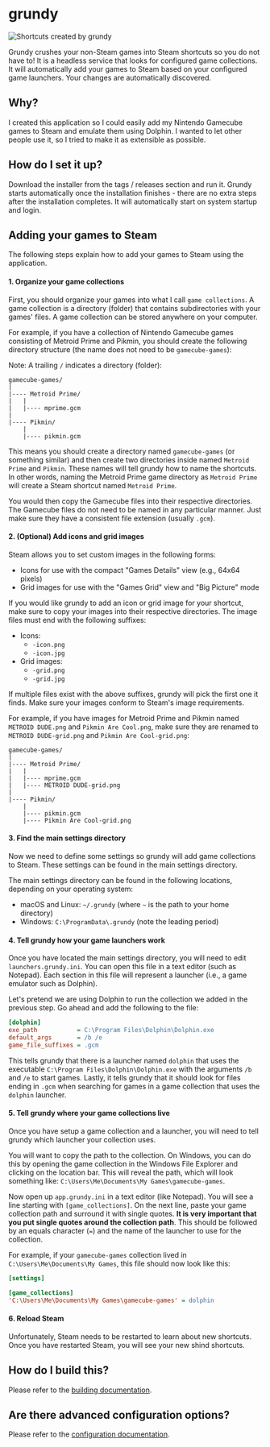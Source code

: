 # grundy

![Shortcuts created by grundy](docs/images/steam-preview.png)

Grundy crushes your non-Steam games into Steam shortcuts so you do not have to!
It is a headless service that looks for configured game collections. It will
automatically add your games to Steam based on your configured game launchers.
Your changes are automatically discovered.

## Why?
I created this application so I could easily add my Nintendo Gamecube games
to Steam and emulate them using Dolphin. I wanted to let other people use it,
so I tried to make it as extensible as possible.

## How do I set it up?
Download the installer from the tags / releases section and run it. Grundy
starts automatically once the installation finishes - there are no extra
steps after the installation completes. It will automatically start on system
startup and login.

## Adding your games to Steam
The following steps explain how to add your games to Steam using
the application.

#### 1. Organize your game collections
First, you should organize your games into what I call `game collections`.
A game collection is a directory (folder) that contains subdirectories with
your games' files. A game collection can be stored anywhere on your computer.

For example, if you have a collection of Nintendo Gamecube games consisting
of Metroid Prime and Pikmin, you should create the following directory
structure (the name does not need to be `gamecube-games`):

Note: A trailing `/` indicates a directory (folder):
```
gamecube-games/
|
|---- Metroid Prime/
|   |
|   |---- mprime.gcm
|
|---- Pikmin/
    |
    |---- pikmin.gcm
```

This means you should create a directory named `gamecube-games` (or something
similar) and then create two directories inside named `Metroid Prime` and
`Pikmin`. These names will tell grundy how to name the shortcuts. In other
words, naming the Metroid Prime game directory as `Metroid Prime` will create
a Steam shortcut named `Metroid Prime`.

You would then copy the Gamecube files into their respective directories. The
Gamecube files do not need to be named in any particular manner. Just make sure
they have a consistent file extension (usually `.gcm`).

#### 2. (Optional) Add icons and grid images
Steam allows you to set custom images in the following forms:
- Icons for use with the compact "Games Details" view (e.g., 64x64 pixels)
- Grid images for use with the "Games Grid" view and "Big Picture" mode

If you would like grundy to add an icon or grid image for your shortcut, make
sure to copy your images into their respective directories. The image files
must end with the following suffixes:
- Icons:
    - `-icon.png`
    - `-icon.jpg`
- Grid images:
    - `-grid.png`
    - `-grid.jpg`

If multiple files exist with the above suffixes, grundy will pick the first one
it finds. Make sure your images conform to Steam's image requirements.

For example, if you have images for Metroid Prime and Pikmin named
`METROID DUDE.png` and `Pikmin Are Cool.png`, make sure they are renamed to
`METROID DUDE-grid.png` and `Pikmin Are Cool-grid.png`:
```
gamecube-games/
|
|---- Metroid Prime/
|   |
|   |---- mprime.gcm
|   |---- METROID DUDE-grid.png
|
|---- Pikmin/
    |
    |---- pikmin.gcm
    |---- Pikmin Are Cool-grid.png
```

#### 3. Find the main settings directory
Now we need to define some settings so grundy will add game collections
to Steam. These settings can be found in the main settings directory.

The main settings directory can be found in the following locations, depending
on your operating system:

- macOS and Linux: `~/.grundy` (where `~` is the path to your home directory)
- Windows: `C:\ProgramData\.grundy` (note the leading period)

#### 4. Tell grundy how your game launchers work
Once you have located the main settings directory, you will need to edit
`launchers.grundy.ini`. You can open this file in a text editor (such as
Notepad). Each section in this file will represent a launcher (i.e., a game
emulator such as Dolphin).

Let's pretend we are using Dolphin to run the collection we added in the
previous step. Go ahead and add the following to the file:
```ini
[dolphin]
exe_path           = C:\Program Files\Dolphin\Dolphin.exe
default_args       = /b /e
game_file_suffixes = .gcm
```

This tells grundy that there is a launcher named `dolphin` that uses the
executable `C:\Program Files\Dolphin\Dolphin.exe` with the arguments `/b` and
`/e` to start games. Lastly, it tells grundy that it should look for files
ending in `.gcm` when searching for games in a game collection that uses the
`dolphin` launcher. 

#### 5. Tell grundy where your game collections live
Once you have setup a game collection and a launcher, you will need to tell
grundy which launcher your collection uses.

You will want to copy the path to the collection. On Windows, you can do this
by opening the game collection in the Windows File Explorer and clicking on the
location bar. This will reveal the path, which will look something like:
`C:\Users\Me\Documents\My Games\gamecube-games`.

Now open up `app.grundy.ini` in a text editor (like Notepad). You will see
a line starting with `[game_collections]`. On the next line, paste your game
collection path and surround it with single quotes. **It is very important that
you put single quotes around the collection path**. This should be followed by
an equals character (`=`) and the name of the launcher to use for
the collection.

For example, if your `gamecube-games` collection lived in
`C:\Users\Me\Documents\My Games`, this file should now look
like this:
```ini
[settings]

[game_collections]
'C:\Users\Me\Documents\My Games\gamecube-games' = dolphin
```

#### 6. Reload Steam
Unfortunately, Steam needs to be restarted to learn about new shortcuts.
Once you have restarted Steam, you will see your new shind shortcuts.

## How do I build this?
Please refer to the [building documentation](docs/building).

## Are there advanced configuration options?
Please refer to the [configuration documentation](docs/configuration).
